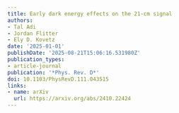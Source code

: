 ```yaml
---
title: Early dark energy effects on the 21-cm signal
authors:
- Tal Adi
- Jordan Flitter
- Ely D. Kovetz
date: '2025-01-01'
publishDate: '2025-08-21T15:06:16.531980Z'
publication_types:
- article-journal
publication: '*Phys. Rev. D*'
doi: 10.1103/PhysRevD.111.043515
links:
- name: arXiv
  url: https://arxiv.org/abs/2410.22424
---
```


